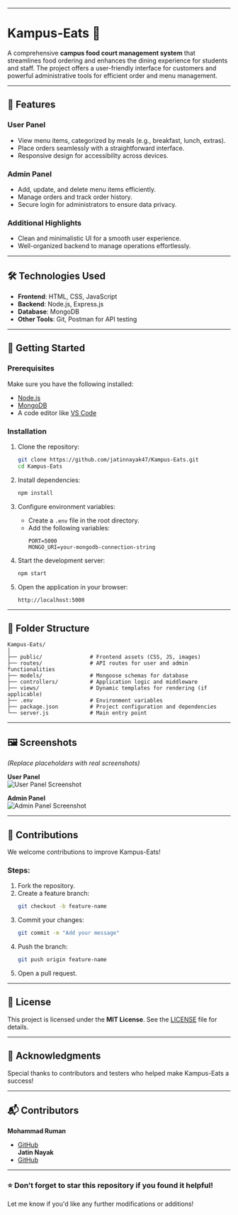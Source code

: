 
---

# Kampus-Eats 🍴  
A comprehensive **campus food court management system** that streamlines food ordering and enhances the dining experience for students and staff. The project offers a user-friendly interface for customers and powerful administrative tools for efficient order and menu management.

---

## 📌 Features
### User Panel
- View menu items, categorized by meals (e.g., breakfast, lunch, extras).
- Place orders seamlessly with a straightforward interface.
- Responsive design for accessibility across devices.

### Admin Panel
- Add, update, and delete menu items efficiently.
- Manage orders and track order history.
- Secure login for administrators to ensure data privacy.

### Additional Highlights
- Clean and minimalistic UI for a smooth user experience.
- Well-organized backend to manage operations effortlessly.

---

## 🛠️ Technologies Used
- **Frontend**: HTML, CSS, JavaScript
- **Backend**: Node.js, Express.js
- **Database**: MongoDB
- **Other Tools**: Git, Postman for API testing

---

## 🚀 Getting Started

### Prerequisites
Make sure you have the following installed:
- [Node.js](https://nodejs.org/)
- [MongoDB](https://www.mongodb.com/try/download/community)
- A code editor like [VS Code](https://code.visualstudio.com/)

### Installation
1. Clone the repository:
   ```bash
   git clone https://github.com/jatinnayak47/Kampus-Eats.git
   cd Kampus-Eats
   ```
2. Install dependencies:
   ```bash
   npm install
   ```
3. Configure environment variables:
   - Create a `.env` file in the root directory.
   - Add the following variables:
     ```
     PORT=5000
     MONGO_URI=your-mongodb-connection-string
     ```

4. Start the development server:
   ```bash
   npm start
   ```

5. Open the application in your browser:
   ```
   http://localhost:5000
   ```

---

## 📂 Folder Structure
```
Kampus-Eats/
│
├── public/               # Frontend assets (CSS, JS, images)
├── routes/               # API routes for user and admin functionalities
├── models/               # Mongoose schemas for database
├── controllers/          # Application logic and middleware
├── views/                # Dynamic templates for rendering (if applicable)
├── .env                  # Environment variables
├── package.json          # Project configuration and dependencies
└── server.js             # Main entry point
```

---

## 🖼️ Screenshots
*(Replace placeholders with real screenshots)*

**User Panel**  
![User Panel Screenshot](https://via.placeholder.com/800x400)  

**Admin Panel**  
![Admin Panel Screenshot](https://via.placeholder.com/800x400)  

---

## 🤝 Contributions
We welcome contributions to improve Kampus-Eats!  
### Steps:
1. Fork the repository.
2. Create a feature branch:  
   ```bash
   git checkout -b feature-name
   ```
3. Commit your changes:  
   ```bash
   git commit -m "Add your message"
   ```
4. Push the branch:  
   ```bash
   git push origin feature-name
   ```
5. Open a pull request.

---

## 📜 License
This project is licensed under the **MIT License**. See the [LICENSE](LICENSE) file for details.

---

## 🌟 Acknowledgments
Special thanks to contributors and testers who helped make Kampus-Eats a success!

---

## 📬 Contributors  
**Mohammad Ruman**  
- [GitHub](https://github.com/mohammadruman)  
**Jatin Nayak**  
- [GitHub](https://github.com/jatinnayak47)  

---

### ⭐ Don’t forget to star this repository if you found it helpful!  

Let me know if you'd like any further modifications or additions!

